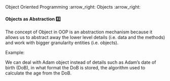 <link rel="stylesheet" href="{{baseUrl}}/css/textbook.css">

<div class="website-content">

<div id="path">Object Oriented Programming :arrow_right: Objects :arrow_right:</div>

<div id="title">

#### Objects as Abstraction :two:

</div>

<div id="body">

The concept of Object in OOP is an abstraction mechanism because it allows us to abstract away the lower level details (i.e. data and the methods) and work with bigger granularity entities (i.e. objects).

<tip-box>

Example:

We can deal with Adam object instead of details such as Adam’s date of birth (DoB), in what format the DoB is stored, the algorithm used to calculate the age from the DoB.

</tip-box>

</div>

<div id="extras">
<div>

</div>
